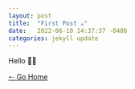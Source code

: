 ```yaml
---
layout: post
title:  "First Post ☕️"
date:   2022-06-10 14:37:37 -0400
categories: jekyll update
---
```

Hello 👋🏻 

[🠐  Go Home](https://dawes.cc)
